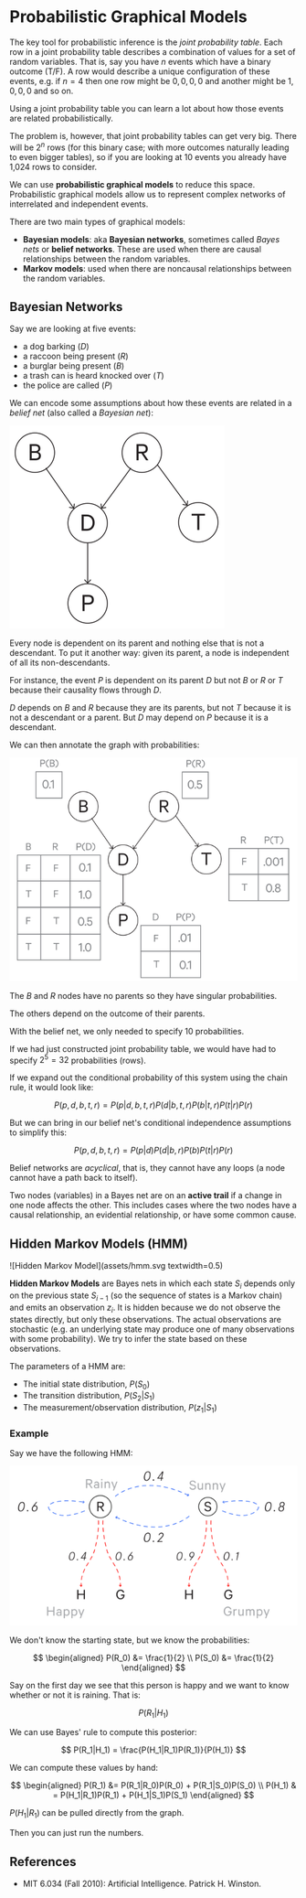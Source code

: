 
# Probabilistic Graphical Models

The key tool for probabilistic inference is the _joint probability table_. Each row in a joint probability table describes a combination of values for a set of random variables. That is, say you have $n$ events which have a binary outcome (T/F). A row would describe a unique configuration of these events, e.g. if $n=4$ then one row might be $0,0,0,0$ and another might be $1,0,0,0$ and so on.

Using a joint probability table you can learn a lot about how those events are related probabilistically.

The problem is, however, that joint probability tables can get very big. There will be $2^n$ rows (for this binary case; with more outcomes naturally leading to even bigger tables), so if you are looking at 10 events you already have 1,024 rows to consider.

We can use __probabilistic graphical models__ to reduce this space. Probabilistic graphical models allow us to represent complex networks of interrelated and independent events.

There are two main types of graphical models:

- __Bayesian models__: aka __Bayesian networks__, sometimes called _Bayes nets_ or __belief networks__. These are used when there are causal relationships between the random variables.
- __Markov models__: used when there are noncausal relationships between the random variables.

## Bayesian Networks

Say we are looking at five events:

- a dog barking ($D$)
- a raccoon being present ($R$)
- a burglar being present ($B$)
- a trash can is heard knocked over ($T$)
- the police are called ($P$)

We can encode some assumptions about how these events are related in a _belief net_ (also called a _Bayesian net_):

![Belief Network](assets/belief_net_01.svg)

Every node is dependent on its parent and nothing else that is not a descendant. To put it another way: given its parent, a node is independent of all its non-descendants.

For instance, the event $P$ is dependent on its parent $D$ but not $B$ or $R$ or $T$ because their causality flows through $D$.

$D$ depends on $B$ and $R$ because they are its parents, but not $T$ because it is not a descendant or a parent. But $D$ may depend on $P$ because it is a descendant.

We can then annotate the graph with probabilities:

![Belief Network](assets/belief_net_02.svg)

The $B$ and $R$ nodes have no parents so they have singular probabilities.

The others depend on the outcome of their parents.

With the belief net, we only needed to specify 10 probabilities.

If we had just constructed joint probability table, we would have had to specify $2^5=32$ probabilities (rows).

If we expand out the conditional probability of this system using the chain rule, it would look like:

$$
P(p,d,b,t,r) = P(p|d,b,t,r)P(d|b,t,r)P(b|t,r)P(t|r)P(r)
$$

But we can bring in our belief net's conditional independence assumptions to simplify this:

$$
P(p,d,b,t,r) = P(p|d)P(d|b,r)P(b)P(t|r)P(r)
$$

Belief networks are _acyclical_, that is, they cannot have any loops (a node cannot have a path back to itself).

Two nodes (variables) in a Bayes net are on an __active trail__ if a change in one node affects the other. This includes cases where the two nodes have a causal relationship, an evidential relationship, or have some common cause.


## Hidden Markov Models (HMM)

![Hidden Markov Model](assets/hmm.svg textwidth=0.5)

__Hidden Markov Models__ are Bayes nets in which each state $S_i$ depends only on the previous state $S_{i-1}$ (so the sequence of states is a Markov chain) and emits an observation $z_i$. It is hidden because we do not observe the states directly, but only these observations. The actual observations are stochastic (e.g. an underlying state may produce one of many observations with some probability). We try to infer the state based on these observations.

The parameters of a HMM are:

- The initial state distribution, $P(S_0)$
- The transition distribution, $P(S_2|S_1)$
- The measurement/observation distribution, $P(z_1|S_1)$

### Example

Say we have the following HMM:

![Hidden Markov Model Example](assets/hmm_example.svg)

We don't know the starting state, but we know the probabilities:

$$
\begin{aligned}
P(R_0) &= \frac{1}{2} \\
P(S_0) &= \frac{1}{2}
\end{aligned}
$$

Say on the first day we see that this person is happy and we want to know whether or not it is raining. That is:

$$
P(R_1|H_1)
$$

We can use Bayes' rule to compute this posterior:

$$
P(R_1|H_1) = \frac{P(H_1|R_1)P(R_1)}{P(H_1)}
$$

We can compute these values by hand:

$$
\begin{aligned}
P(R_1) &= P(R_1|R_0)P(R_0) + P(R_1|S_0)P(S_0) \\
P(H_1) & = P(H_1|R_1)P(R_1) + P(H_1|S_1)P(S_1)
\end{aligned}
$$

$P(H_1|R_1)$ can be pulled directly from the graph.

Then you can just run the numbers.


## References

- MIT 6.034 (Fall 2010): Artificial Intelligence. Patrick H. Winston.

